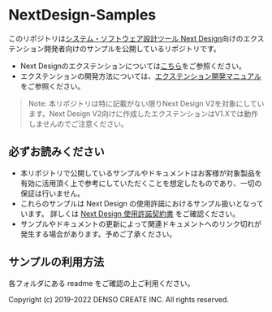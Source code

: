 # NextDesign-Samples

このリポジトリは[システム・ソフトウェア設計ツール Next Design](https://www.nextdesign.app/)向けのエクステンション開発者向けのサンプルを公開しているリポジトリです。

* Next Designのエクステンションについては[こちら](https://www.nextdesign.app/feature/extensibility/)をご参照ください。
* エクステンションの開発方法については、[エクステンション開発マニュアル](https://docs.nextdesign.app/extension/)をご参照ください。

> Note:
> 本リポジトリは特に記載がない限りNext Design V2を対象にしています。Next Design V2向けに作成したエクステンションはV1.Xでは動作しませんのでご注意ください。

## 必ずお読みください
* 本リポジトリで公開しているサンプルやドキュメントはお客様が対象製品を有効に活用頂く上で参考にしていただくことを想定したものであり、一切の保証は行いません。
* これらのサンプルは Next Design の使用許諾におけるサンプル扱いとなっています。
    詳しくは [Next Design 使用許諾契約書](https://www.nextdesign.app/agreements/LicenseAgreement.pdf) をご確認ください。
* サンプルやドキュメントの更新によって関連ドキュメントへのリンク切れが発生する場合があります。予めご了承ください。

## サンプルの利用方法
各フォルダにある readme をご確認の上ご利用ください。

Copyright (c) 2019-2022 DENSO CREATE INC. All rights reserved.
